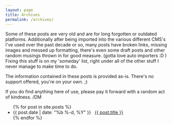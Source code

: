 ```yaml
---
layout: page
title: Archives
permalink: /archives/
---
```


<p>Some of these posts are very old and are for long forgotten or outdated platforms. Additionally after being imported into the various different CMS's I've used over the past decade or so, many posts have broken links, missing images and messed up formatting, there's even some draft posts and other random musings thrown in for good measure. (gotta love auto importers :D ) Fixing this stuff is on my 'someday' list, right under all of the other stuff I never manage to make time to do.</p>
<p>The information contained in these posts is provided as-is. There's no support offered, you're on your own. ;)</p> 
<p>If you do find anything here of use, please pay it forward with a random act of kindness. /DM</p>
<ul class="posts">
  {% for post in site.posts %}
    <li>
      <span class="post-date">{{ post.date | date: "%b %-d, %Y" }}</span>&nbsp;&nbsp;
      <a href="{{ post.url | relative_url }}">{{ post.title }}</a>
    </li>
  {% endfor %}
</ul>
